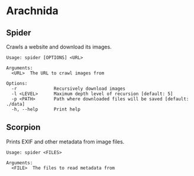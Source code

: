 # Arachnida

## Spider
Crawls a website and download its images.

```
Usage: spider [OPTIONS] <URL>

Arguments:
  <URL>  The URL to crawl images from

Options:
  -r              Recursively download images
  -l <LEVEL>      Maximum depth level of recursion [default: 5]
  -p <PATH>       Path where downloaded files will be saved [default: ./data]
  -h, --help      Print help
```

## Scorpion
Prints EXIF and other metadata from image files.

```
Usage: spider <FILES>

Arguments:
  <FILE>  The files to read metadata from
```